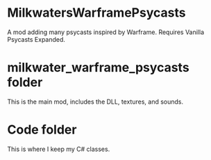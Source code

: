 # MilkwatersWarframePsycasts
A mod adding many psycasts inspired by Warframe. Requires Vanilla Psycasts Expanded.

# milkwater_warframe_psycasts folder
This is the main mod, includes the DLL, textures, and sounds.

# Code folder
This is where I keep my C# classes.
